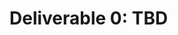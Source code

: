 # Deliverable 0: TBD

<!--
NOTE: this will not be the same

# Deliverable 0: Async Development

### We need to create your repo for this deliverable, these will be setup on Monday morning. You **MUST** register your GitHub username with the [ClassPortal](http://skaha.cs.ubc.ca:11310) for this to work. You cannot change your GitHub id during the term.

Asynchronous development requires different programming idioms than synchronous development. This deliverable requires a set of asynchronous tasks be completed to calculate an end number. 

While you _could_ do this synchronously, later deliverables will not be possible synchronously so it is not to your benefit to try to work around this. Also, while you could complete this deliverable with nested callbacks, promises, or async/await, we require you to use promises.

This will be an individual deliverable (the only one in the project). It is worth 10% of your final grade. You will not have to hand anything in; we will pull from your D0 repository at 0800 on January 16, 2016. Before we can provision your D0 repository, you will have to alias your Github userid with your course account, please do so at [http://skaha.cs.ubc.ca:11310](http://skaha.cs.ubc.ca:11310). We will create project January 9 @ 0900. You do not need to specify your teammate until during your lab on the week of January 16th. You must not leave the lab that week without a partner. We will run [MOSS](https://theory.stanford.edu/~aiken/moss/) on all submissions so please make sure your work is your own.

You are responsible for the software design and implementation that supports the API listed in ```src/Math.ts```. You cannot use any library package that is not already specified in ```package.json```. Your implementation must be in TypeScript and must compile without error. While we will not be directly examining your source code, you will undoubtably end up showing it to the TAs as you explain your solution in the deliverable retrospective.

The main API you will use for this deliverable is [```request-promise-native```](https://github.com/request/request-promise-native). This package will automatically be installed when you run ```yarn configure```. 

## Dataset

The primary API for this deliverable are:

* ```Math::add(urls: string[]): Promise<number>```
* ```Math::multiply(urls: string[]): Promise<number>```

The parameter takes a list of URLs, each of these URLs corresponds to a JSON file that looks optimally like (http://skaha.cs.ubc.ca:11313/4968.json):

```
[ 1, 2, 5, 4 ]
```

The math operations should only be on the numbers in arrays within the JSON file, e.g. for (http://skaha.cs.ubc.ca:11313/7b77.json):

```
{ "id": "foo", "bar": false, "baz": 6, "values": [1, 2, 3] }
```

Only 1, 2, 3 should be used. You only need to consider direct arrays (first example) or property value arrays (second example), but do not need to consider nested arrays: (e.g., (http://skaha.cs.ubc.ca:11313/822d.json) ```{"val": {"foo": [1, 2, 3]}}```). Also, only numbers should be considered (e.g., for ```[1, "2", 3]``` the ```2``` is a string and should not be considered).

```
add(['http://skaha.cs.ubc.ca:11313/822d.json']) -> reject('Error: No number was provided')

add(['http://skaha.cs.ubc.ca:11313/822d.json', 'http://skaha.cs.ubc.ca:11313/4968.json']) -> fulfill(12)

add([]) -> reject('Error: No number was provided')

add(['invalidURL']) -> reject('Error: URL could not be retrieved')

add(['invalidURL', 'http://skaha.cs.ubc.ca:11313/4968.json']) -> reject('Error: URL could not be retrieved')

multiply(['http://skaha.cs.ubc.ca:11313/822d.json']) -> reject('Error: No number was provided')

multiply(['http://skaha.cs.ubc.ca:11313/822d.json', 'http://skaha.cs.ubc.ca:11313/4968.json']) -> fulfill(40)

multiply(['URLwithInvalidJSON']) -> reject('Error: Could not parse JSON')
```


## Testing

The best way to test your system is via your own unit test suite. You can write these unit tests by following the examples in ```test/``` and running them with ```yarn test```. This will be the quickest and easiest way to ensure your system is behaving correctly and to make sure regressions are not introduced as you proceed further in the project.

AutoTest can also be invoked every 12h by making a ```@CPSC310bot``` comment in a GitHub commit message; full details will be available in the [AutoTest](AutoTest.md) documentation.

The AutoTest suite will comprise 80% of your mark. The remaining 20% will be derived from your line coverage score generated by your local tests for the files in ```src/```. You can check your score (as we will) by running ```yarn cover```. Your grade will correspond to the fraction of lines your tests cover (e.g., 90% coverage will give you 18/20). Recognizing that hitting 100% will take more trouble than it is worth, we will give you a maximum 5% bonus for your coverage score, although you cannot get over 100% on this component. For example, if your coverage rate is 97% you will get 100%. If it is 76% you will get 81%. 

## Getting started

This deliverable is fairly straightforward but will involve a new language for most of you, along with a new tooling environment. Please do not delay getting started: the sooner you start, the more times you can invoke AutoTest on your solution.

It is important that you start by getting the code to compile and the existing tests to run. From there you can start to build out your solution. Getting hung up on language tutorials, articles, and Youtube videos is not the way to go with this deliverable.

Some URLS that you can use are: 
* http://skaha.cs.ubc.ca:11313/0.json
* http://skaha.cs.ubc.ca:11313/1.json
* http://skaha.cs.ubc.ca:11313/2.json
* http://skaha.cs.ubc.ca:11313/4543.json
* http://skaha.cs.ubc.ca:11313/4544.json
* http://skaha.cs.ubc.ca:11313/4666.json
* http://skaha.cs.ubc.ca:11313/4670.json
* http://skaha.cs.ubc.ca:11313/4968.json
* http://skaha.cs.ubc.ca:11313/4969.json
* http://skaha.cs.ubc.ca:11313/7b77.json
* http://skaha.cs.ubc.ca:11313/822d.json
* http://skaha.cs.ubc.ca:11313/944a.json
* http://skaha.cs.ubc.ca:11313/b43f.json
* http://skaha.cs.ubc.ca:11313/jdw3.json

Remember that our test suite will also use additional files so be sure to generate your own test data files as well.
-->
<!--
TODO for next term:
* drop multiply, doesn't really add anything over add itself
* add private tests
* differentiate _consuming_ promises (e.g., rp) with creating promises (e.g., fulfill).
-->
